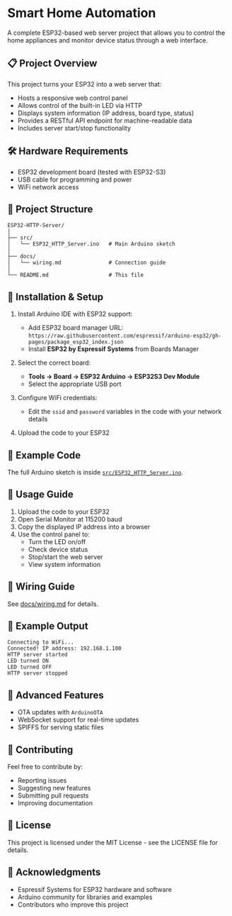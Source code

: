 # Smart Home Automation

A complete ESP32-based web server project that allows you to control the home appliances and monitor device status through a web interface.

## 📋 Project Overview
This project turns your ESP32 into a web server that:

- Hosts a responsive web control panel  
- Allows control of the built-in LED via HTTP  
- Displays system information (IP address, board type, status)  
- Provides a RESTful API endpoint for machine-readable data  
- Includes server start/stop functionality  

## 🛠 Hardware Requirements
- ESP32 development board (tested with ESP32-S3)  
- USB cable for programming and power  
- WiFi network access  

## 📁 Project Structure
```text
ESP32-HTTP-Server/
│
├── src/
│   └── ESP32_HTTP_Server.ino   # Main Arduino sketch
│
├── docs/
│   └── wiring.md               # Connection guide
│
└── README.md                   # This file
```

## 🚀 Installation & Setup
1. Install Arduino IDE with ESP32 support:
   - Add ESP32 board manager URL:  
     `https://raw.githubusercontent.com/espressif/arduino-esp32/gh-pages/package_esp32_index.json`
   - Install **ESP32 by Espressif Systems** from Boards Manager

2. Select the correct board:
   - **Tools → Board → ESP32 Arduino → ESP32S3 Dev Module**
   - Select the appropriate USB port

3. Configure WiFi credentials:
   - Edit the `ssid` and `password` variables in the code with your network details

4. Upload the code to your ESP32

## 🔧 Example Code
The full Arduino sketch is inside [`src/ESP32_HTTP_Server.ino`](src/ESP32_HTTP_Server.ino).

## 📖 Usage Guide
1. Upload the code to your ESP32  
2. Open Serial Monitor at 115200 baud  
3. Copy the displayed IP address into a browser  
4. Use the control panel to:
   - Turn the LED on/off  
   - Check device status  
   - Stop/start the web server  
   - View system information  

## 📄 Wiring Guide
See [docs/wiring.md](docs/wiring.md) for details.  

## 📸 Example Output
```text
Connecting to WiFi...
Connected! IP address: 192.168.1.100
HTTP server started
LED turned ON
LED turned OFF
HTTP server stopped
```

## 🌟 Advanced Features
- OTA updates with `ArduinoOTA`  
- WebSocket support for real-time updates  
- SPIFFS for serving static files  

## 🤝 Contributing
Feel free to contribute by:  
- Reporting issues  
- Suggesting new features  
- Submitting pull requests  
- Improving documentation  

## 📜 License
This project is licensed under the MIT License - see the LICENSE file for details.  

## 🙏 Acknowledgments
- Espressif Systems for ESP32 hardware and software  
- Arduino community for libraries and examples  
- Contributors who improve this project  
